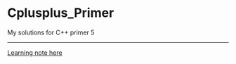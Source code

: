 # Cplusplus_Primer
My solutions for C++ primer 5

---
[Learning note here](https://github.com/UnendingGlory/Cplusplus_Primer/blob/master/learning_note.md)
